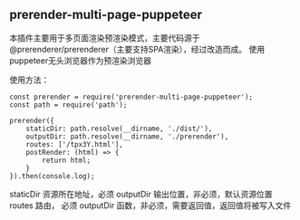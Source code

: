 ## prerender-multi-page-puppeteer

本插件主要用于多页面渲染预渲染模式，主要代码源于@prerenderer/prerenderer（主要支持SPA渲染），经过改造而成。
使用puppeteer无头浏览器作为预渲染浏览器

使用方法：
```
const prerender = require('prerender-multi-page-puppeteer');
const path = require('path');

prerender({
    staticDir: path.resolve(__dirname, './dist/'),
    outputDir: path.resolve(__dirname, './prerender'),
    routes: ['/tpx3Y.html'],
    postRender: (html) => {
        return html;
    }
}).then(console.log);
```

staticDir 资源所在地址，必须
outputDir 输出位置，非必须，默认资源位置
routes    路由， 必须
outputDir  函数，非必须，需要返回值，返回值将被写入文件

